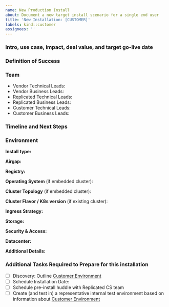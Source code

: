 ```yaml
---
name: New Production Install
about: Document a new target install scenario for a single end user
title: 'New Installation: [CUSTOMER]'
labels: kind::customer
assignees: ''
---
```


### Intro, use case, impact, deal value, and target go-live date
<!-- Describe the customer and their use case or value prop. If possible, add any notes on the priority / strategic impact of getting this customer successfully up and running. -->


### Definition of Success
<!-- Define what "success" looks like for this end user, beyond just "getting the software up and running."  Example: we would like to have the customer up and running using our application within 2 weeks of target install time with 10 engineers enabled on the system -->

### Team
- Vendor Technical Leads: 
- Vendor Business Leads:
- Replicated Technical Leads:
- Replicated Business Leads:
- Customer Technical Leads:
- Customer Business Leads:

### Timeline and Next Steps
<!-- Area to Track past engagements as well as next steps. Examples:

- 10/20 Customer identified as potential prospect, PoC kick off scheduled for 10/29
- 10/27 Pre-Planning call with Replicated team, task list reviewed and validated
- 10/29 Initial installation call, app up and running but ran out of disk space and fell over. Replicated team recommends resolving issue [#10 -- preflight checks for disk space]() before next attempt.
- 11/01 Customer working to provision new machine with bigger disk, next attempt 11/3
 -->

### Environment
<!-- Describe the customer’s environment-->

**Install type:**
<!-- Is this an Embedded or Existing Cluster? -->

**Airgap:**
<!-- Is this an Airgapped and/or BYO Registry installation? -->

**Registry:**
<!-- Will images be used from public container registries like Dockerhub or Quay.io? If this is airgapped, will we use kURL's embedded registry or will the customer bring their own registry?  Does the registry we decide to use require authentication? --> 

**Operating System** (if embedded cluster):
<!-- Red Hat, Centos, Ubuntu, etc -->

**Cluster Topology** (if embedded cluster):
<!-- How many nodes are used, in what roles? Is this a Highly Available (HA) Kubernetes installation? -->

**Cluster Flavor / K8s version** (if existing cluster):
<!-- Amazon EKS, Openshift, Tanzu, kops, etc, version 1.24.1-->

**Ingress Strategy:**
<!-- How will the end user interact with the application and with the app manager UI? Will there be a load balancer in front of a VM? Do they have an existing ingress or service mesh controller that must be used? Do any services require Node Ports? -->

**Storage:**
<!-- Does this customer require special considerations for planning storage?  For instance, are they going to provision separate partitions for /var, /var/lib/docker, /var/lib/containerd, /var/lib/kubelet, etc.  or do they plan to use a single large partition?   How much space will be available?  What process is required to get additional storage if that is required?  -->

**Security & Access:**
<!-- Does the customer have root access to the environment?  If using an existing cluster, do they require minimal RBAC roles?  If using an embedded cluster, do they have root access to the VM we will use?  If using an embedded cluster, would they be able to provision additional resources as may be required (firewall changes, load balancer rules, storage partitions, etc.) or is there a change request process that must be followed? -->

**Datacenter:**
<!-- is the datacenter on prem, in the cloud? if it's on prem, is it VMs on VMWare, bare metal, etc.?  If it's cloud based, AWS, Azure, etc.? -->

**Additional Details:**
<!-- Any other details to note? -->

### Additional Tasks Required to Prepare for this installation
<!-- Can include integration work from Packaging board, testing work, documentation work, planning calls or anything else. 
  The below is meant to outline the bare minimum and is should be extended. -->

- [ ] Discovery: Outline [Customer Environment](#environment)
- [ ] Schedule Installation Date: 
- [ ] Schedule pre-install huddle with Replicated CS team
- [ ] Create (and test in) a representative internal test environment based on information about [Customer Environment](#environment)
